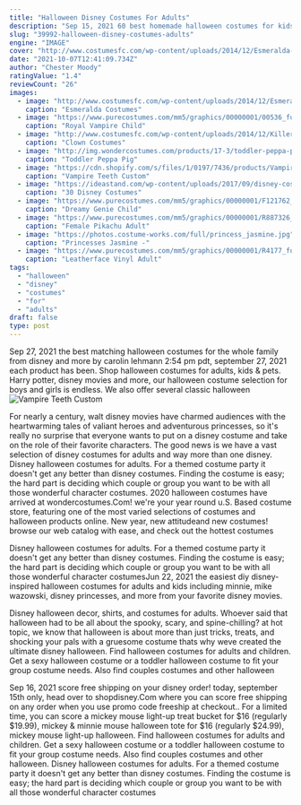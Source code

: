 ```yaml
---
title: "Halloween Disney Costumes For Adults"
description: "Sep 15, 2021 60 best homemade halloween costumes for kids, adults and everyone in between go solo, couple up or join a group of friends to make these ideas come to life. By amanda garrity"
slug: "39992-halloween-disney-costumes-adults"
engine: "IMAGE"
cover: "http://www.costumesfc.com/wp-content/uploads/2014/12/Esmeralda-Costume-for-Girls.jpg"
date: "2021-10-07T12:41:09.734Z"
author: "Chester Moody"
ratingValue: "1.4"
reviewCount: "26"
images:
  - image: "http://www.costumesfc.com/wp-content/uploads/2014/12/Esmeralda-Costume-for-Girls.jpg"
    caption: "Esmeralda Costumes"
  - image: "https://www.purecostumes.com/mm5/graphics/00000001/00536_full_1.jpg"
    caption: "Royal Vampire Child"
  - image: "http://www.costumesfc.com/wp-content/uploads/2014/12/Killer-Clown-Costume.jpg"
    caption: "Clown Costumes"
  - image: "http://img.wondercostumes.com/products/17-3/toddler-peppa-pig-dress-costume.jpg"
    caption: "Toddler Peppa Pig"
  - image: "https://cdn.shopify.com/s/files/1/0197/7436/products/Vampire_teeth_custom_fit_detail_1200x1200.jpg?v=1530274191"
    caption: "Vampire Teeth Custom"
  - image: "https://ideastand.com/wp-content/uploads/2017/09/disney-costumes/26-disney-halloween-costume-diy.jpg"
    caption: "30 Disney Costumes"
  - image: "https://www.purecostumes.com/mm5/graphics/00000001/F121762_full_1.jpg"
    caption: "Dreamy Genie Child"
  - image: "https://www.purecostumes.com/mm5/graphics/00000001/R887326_full_1.jpg"
    caption: "Female Pikachu Adult"
  - image: "https://photos.costume-works.com/full/princess_jasmine.jpg"
    caption: "Princesses Jasmine -"
  - image: "https://www.purecostumes.com/mm5/graphics/00000001/R4177_full_1.jpg"
    caption: "Leatherface Vinyl Adult"
tags:
  - "halloween"
  - "disney"
  - "costumes"
  - "for"
  - "adults"
draft: false
type: post
---
```


Sep 27, 2021 the best matching halloween costumes for the whole family from disney and more by carolin lehmann 2:54 pm pdt, september 27, 2021 each product has been. Shop halloween costumes for adults, kids & pets.  Harry potter, disney movies and more, our halloween costume selection for boys and girls is endless. We also offer several classic halloween
![Vampire Teeth Custom](https://cdn.shopify.com/s/files/1/0197/7436/products/Vampire_teeth_custom_fit_detail_1200x1200.jpg?v=1530274191 "Vampire Teeth Custom")

For nearly a century, walt disney movies have charmed audiences with the heartwarming tales of valiant heroes and adventurous princesses, so it&#39;s really no surprise that everyone wants to put on a disney costume and take on the role of their favorite characters. The good news is we have a vast selection of disney costumes for adults and way more than one disney. Disney halloween costumes for adults. For a themed costume party it doesn&#39;t get any better than disney costumes. Finding the costume is easy; the hard part is deciding which couple or group you want to be with all those wonderful character costumes. 2020 halloween costumes have arrived at wondercostumes.Com! we&#39;re your year round u.S. Based costume store, featuring one of the most varied selections of costumes and halloween products online. New year, new attitudeand new costumes! browse our web catalog with ease, and check out the hottest costumes
<!--inArticleAds-->

<!--galleryOne-->

Disney halloween costumes for adults. For a themed costume party it doesn't get any better than disney costumes. Finding the costume is easy; the hard part is deciding which couple or group you want to be with all those wonderful character costumesJun 22, 2021 the easiest diy disney-inspired halloween costumes for adults and kids including minnie, mike wazowski, disney princesses, and more from your favorite disney movies.
<!--inArticleAds-->

<!--galleryTwo-->

Disney halloween decor, shirts, and costumes for adults. Whoever said that halloween had to be all about the spooky, scary, and spine-chilling? at hot topic, we know that halloween is about more than just tricks, treats, and shocking your pals with a gruesome costume  thats why weve created the ultimate disney halloween. Find halloween costumes for adults and children. Get a sexy halloween costume or a toddler halloween costume to fit your group costume needs. Also find couples costumes and other halloween
<!--galleryThree-->

Sep 16, 2021 score free shipping on your disney order! today, september 15th only, head over to shopdisney.Com where you can score free shipping on any order when you use promo code freeship at checkout.. For a limited time, you can score a mickey mouse light-up treat bucket for $16 (regularly $19.99), mickey & minnie mouse halloween tote for $16 (regularly $24.99), mickey mouse light-up halloween. Find halloween costumes for adults and children. Get a sexy halloween costume or a toddler halloween costume to fit your group costume needs. Also find couples costumes and other halloween. Disney halloween costumes for adults. For a themed costume party it doesn't get any better than disney costumes. Finding the costume is easy; the hard part is deciding which couple or group you want to be with all those wonderful character costumes